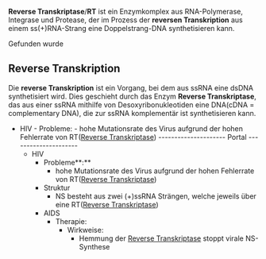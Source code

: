 **Reverse Transkriptase**/**RT** ist ein Enzymkomplex aus RNA-Polymerase, Integrase und Protease, der im Prozess der **reversen Transkription** aus einem ss(+)RNA-Strang eine Doppelstrang-DNA synthetisieren kann.

Gefunden wurde 

## Reverse Transkription

Die **reverse Transkription** ist ein Vorgang, bei dem aus ssRNA eine dsDNA synthetisiert wird. Dies geschieht durch das Enzym **Reverse Transkriptase**, das aus einer ssRNA mithilfe von Desoxyribonukleotiden eine DNA(cDNA = complementary DNA), die zur ssRNA komplementär ist synthetisieren kann.

- HIV
		- Probleme:
			- hohe Mutationsrate des Virus aufgrund der hohen Fehlerrate von RT([Reverse Transkriptase](%E2%9C%92%20Arbeitsplatz/Reverse%20Transkriptase.md))
--------------------- Portal ---------------------
	- HIV
		- Probleme**:**  
			- hohe Mutationsrate des Virus aufgrund der hohen Fehlerrate von RT([Reverse Transkriptase](%E2%9C%92%20Arbeitsplatz/Reverse%20Transkriptase.md))
		- Struktur
			- NS besteht aus zwei (+)ssRNA Strängen, welche jeweils über eine RT([Reverse Transkriptase](%E2%9C%92%20Arbeitsplatz/Reverse%20Transkriptase.md))
		- AIDS
			- Therapie:
				- Wirkweise:
					- Hemmung der [Reverse Transkriptase](%E2%9C%92%20Arbeitsplatz/Reverse%20Transkriptase.md)  stoppt virale NS-Synthese  
